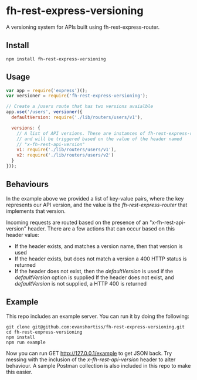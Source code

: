 # fh-rest-express-versioning

A versioning system for APIs built using fh-rest-express-router.

## Install

```
npm install fh-rest-express-versioning
```


## Usage

```js
var app = require('express')();
var versioner = require('fh-rest-express-versioning');

// Create a /users route that has two versions avaialble
app.use('/users', versioner({
  defaultVersion: require('./lib/routers/users/v1'),

  versions: {
    // A list of API versions. These are instances of fh-rest-express-router
    // and will be triggered based on the value of the header named
    // "x-fh-rest-api-version"
    v1: require('./lib/routers/users/v1'),
    v2: require('./lib/routers/users/v2')  
  }
}));
```


## Behaviours

In the example above we provided a list of key-value pairs, where the key
represents our API version, and the value is the *fh-rest-express-router* that
implements that version.

Incoming requests are routed based on the presence of an "x-fh-rest-api-version"
header. There are a few actions that can occur based on this header value:

* If the header exists, and matches a version name, then that version is used
* If the header exists, but does not match a version a 400 HTTP status is
returned
* If the header does not exist, then the _defaultVersion_ is used if the
_defaultVersion_ option is supplied
If the header does not exist, and _defaultVersion_ is not supplied, a HTTP 400
is returned


## Example

This repo includes an example server. You can run it by doing the following:

```
git clone git@github.com:evanshortiss/fh-rest-express-versioning.git
cd fh-rest-express-versioning
npm install
npm run example
```

Now you can run GET http://127.0.0.1/example to get JSON back. Try messing with the inclusion of the *x-fh-rest-api-version* header to alter behaviour. A sample Postman collection is also included in this repo to make this easier.
